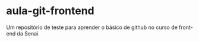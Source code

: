 # aula-git-frontend
Um repositório de teste para aprender o básico de github no curso de front-end da Senai
